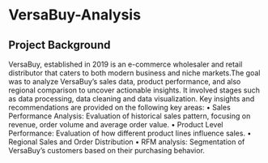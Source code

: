 # VersaBuy-Analysis
## Project Background
VersaBuy, established in 2019 is an e-commerce wholesaler and retail distributor that caters to both modern business and niche markets.The goal was to analyze VersaBuy’s sales data, product performance, and also regional comparison to uncover actionable insights. It involved stages such as data processing, data cleaning and data visualization. 
Key insights and recommendations are provided on the following key areas:
•	Sales Performance Analysis: Evaluation of historical sales pattern, focusing on revenue, order volume and average order value.
•	Product Level Performance: Evaluation of how different product lines influence sales.
•	Regional Sales and Order Distribution
•	RFM analysis: Segmentation of VersaBuy’s customers based on their purchasing behavior.
